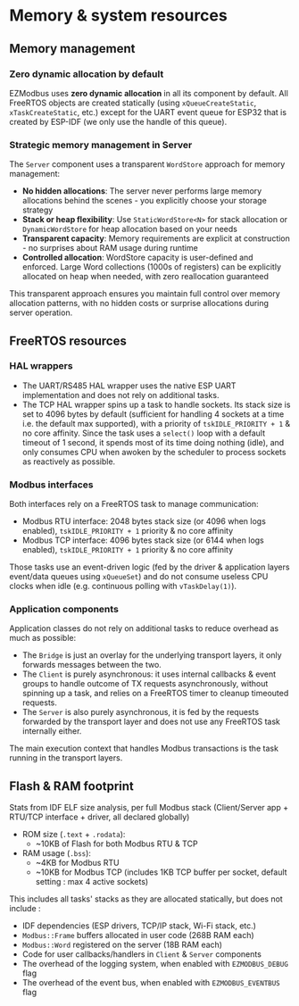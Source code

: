 # Memory & system resources

## Memory management

### Zero dynamic allocation by default

EZModbus uses **zero dynamic allocation** in all its component by default. All FreeRTOS objects are created statically (using `xQueueCreateStatic`, `xTaskCreateStatic`, etc.) except for the UART event queue for ESP32 that is created by ESP-IDF (we only use the handle of this queue).

### Strategic memory management in Server

The `Server` component uses a transparent `WordStore` approach for memory management:

* **No hidden allocations**: The server never performs large memory allocations behind the scenes - you explicitly choose your storage strategy
* **Stack or heap flexibility**: Use `StaticWordStore<N>` for stack allocation or `DynamicWordStore` for heap allocation based on your needs
* **Transparent capacity**: Memory requirements are explicit at construction - no surprises about RAM usage during runtime
* **Controlled allocation**: WordStore capacity is user-defined and enforced. Large Word collections (1000s of registers) can be explicitly allocated on heap when needed, with zero reallocation guaranteed

This transparent approach ensures you maintain full control over memory allocation patterns, with no hidden costs or surprise allocations during server operation.

## FreeRTOS resources

### HAL wrappers

* The UART/RS485 HAL wrapper uses the native ESP UART implementation and does not rely on additional tasks.
* The TCP HAL wrapper spins up a task to handle sockets. Its stack size is set to 4096 bytes by default (sufficient for handling 4 sockets at a time i.e. the default max supported), with a priority of `tskIDLE_PRIORITY + 1` & no core affinity. Since the task uses a `select()` loop with a default timeout of 1 second, it spends most of its time doing nothing (idle), and only consumes CPU when awoken by the scheduler to process sockets as reactively as possible.

### Modbus interfaces

Both interfaces rely on a FreeRTOS task to manage communication:

* Modbus RTU interface: 2048 bytes stack size (or 4096 when logs enabled), `tskIDLE_PRIORITY + 1` priority & no core affinity
* Modbus TCP interface: 4096 bytes stack size (or 6144 when logs enabled), `tskIDLE_PRIORITY + 1` priority & no core affinity

Those tasks use an event-driven logic (fed by the driver & application layers event/data queues using `xQueueSet`) and do not consume useless CPU clocks when idle (e.g. continuous polling with `vTaskDelay(1)`).

### Application components

Application classes do not rely on additional tasks to reduce overhead as much as possible:

* The `Bridge` is just an overlay for the underlying transport layers, it only forwards messages between the two.
* The `Client` is purely asynchronous: it uses internal callbacks & event groups to handle outcome of TX requests asynchronously, without spinning up a task, and relies on a FreeRTOS timer to cleanup timeouted requests.
* The `Server` is also purely asynchronous, it is fed by the requests forwarded by the transport layer and does not use any FreeRTOS task internally either.

The main execution context that handles Modbus transactions is the task running in the transport layers.

## Flash & RAM footprint

Stats from IDF ELF size analysis, per full Modbus stack (Client/Server app + RTU/TCP interface + driver, all declared globally)

* ROM size (`.text` + `.rodata`):
    * ~10KB of Flash for both Modbus RTU & TCP
* RAM usage (`.bss`):
    * ~4KB for Modbus RTU
    * ~10KB for Modbus TCP (includes 1KB TCP buffer per socket, default setting : max 4 active sockets)

This includes all tasks' stacks as they are allocated statically, but does not include :

* IDF dependencies (ESP drivers, TCP/IP stack, Wi-Fi stack, etc.)
* `Modbus::Frame` buffers allocated in user code (268B RAM each)
* `Modbus::Word` registered on the server (18B RAM each)
* Code for user callbacks/handlers in `Client` & `Server` components
* The overhead of the logging system, when enabled with `EZMODBUS_DEBUG` flag
* The overhead of the event bus, when enabled with `EZMODBUS_EVENTBUS` flag
